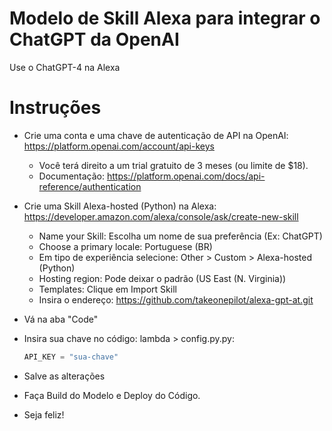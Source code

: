 # Modelo de Skill Alexa para integrar o ChatGPT da OpenAI
Use o ChatGPT-4 na Alexa  

# Instruções
- Crie uma conta e uma chave de autenticação de API na OpenAI: https://platform.openai.com/account/api-keys
    - Você terá direito a um trial gratuito de 3 meses (ou limite de $18).
    - Documentação: https://platform.openai.com/docs/api-reference/authentication

- Crie uma Skill Alexa-hosted (Python) na Alexa: https://developer.amazon.com/alexa/console/ask/create-new-skill
  - Name your Skill: Escolha um nome de sua preferência (Ex: ChatGPT)
  - Choose a primary locale: Portuguese (BR)  
  - Em tipo de experiência selecione: Other > Custom > Alexa-hosted (Python)  
  - Hosting region: Pode deixar o padrão (US East (N. Virginia))
  - Templates: Clique em Import Skill
  - Insira o endereço: https://github.com/takeonepilot/alexa-gpt-at.git

- Vá na aba "Code"
- Insira sua chave no código: lambda > config.py.py:
  ```python
  API_KEY = "sua-chave"
  ```
- Salve as alterações

- Faça Build do Modelo e Deploy do Código.

- Seja feliz!
